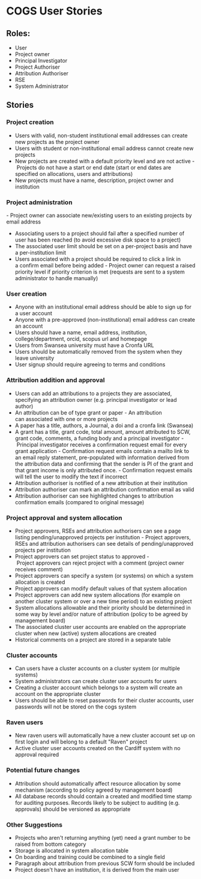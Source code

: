 # COGS User Stories

## Roles:
- User
- Project owner
- Principal Investigator
- Project Authoriser
- Attribution Authoriser
- RSE
- System Administrator

## Stories
### Project creation
- Users with valid, non-student institutional email addresses can create new projects as the project owner
- Users with student or non-institutional email address cannot create new projects
- New projects are created with a default priority level and are not active
- Projects do not have a start or end date (start or end dates are specified on allocations, users and attributions)
- New projects must have a name, description, project owner and institution
 
### Project administration
- Project owner can associate new/existing users to an existing projects by email address
- Associating users to a project should fail after a specified number of user has been reached (to avoid excessive disk space to a project)
- The associated user limit should be set on a per-project basis and have a per-institution limit
- Users associated with a project should be required to click a link in a confirm email before being added
- Project owner can request a raised priority level if priority criterion is met (requests are sent to a system administrator to handle manually)

### User creation
- Anyone with an institutional email address should be able to sign up for a user account
- Anyone with a pre-approved (non-institutional) email address can create an account
- Users should have a name, email address, institution, college/department, orcid, scopus url and homepage
- Users from Swansea university must have a Cronfa URL
- Users should be automatically removed from the system when they leave university
- User signup should require agreeing to terms and conditions
 
### Attribution addition and approval
- Users can add an attributions to a projects they are associated, specifying an attribution owner (e.g. principal investigator or lead author)
- An attribution can be of type grant or paper
- An attribution can associated with one or more projects
- A paper has a title, authors, a Journal, a doi and a cronfa link (Swansea)
- A grant has a title, grant code, total amount, amount attributed to SCW, grant code, comments, a funding body and a principal investigator
- Principal investigator receives a confirmation request email for every grant application
- Confirmation request emails contain a mailto link to an email reply statement, pre-populated with information derived from the attribution data and confirming that the sender is PI of the grant and that grant income is only attributed once.
- Confirmation request emails will tell the user to modify the text if incorrect
- Attribution authoriser is notified of a new attribution at their institution
- Attribution authoriser can mark an attribution confirmation email as valid
- Attribution authoriser can see highlighted changes to attribution confirmation emails (compared to original message)

### Project approval and system allocation
- Project approvers, RSEs and attribution authorisers can see a page listing pending/unapproved projects per institution
- Project approvers, RSEs and attribution authorisers can see details of pending/unapproved projects per institution
- Project approvers can set project status to approved
- Project approvers can reject project with a comment (project owner receives comment)
- Project approvers can specify a system (or systems) on which a system allocation is created
- Project approvers can modify default values of that system allocation
- Project approvers can add new system allocations (for example on another cluster system or over a new time period) to an existing project
- System allocations allowable and their priority should be determined in some way by level and/or nature of attribution (policy to be agreed by management board)
- The associated cluster user accounts are enabled on the appropriate cluster when new (active) system allocations are created
- Historical comments on a project are stored in a separate table
 
### Cluster accounts
- Can users have a cluster accounts on a cluster system (or multiple systems)
- System administrators can create cluster user accounts for users
- Creating a cluster account which belongs to a system will create an account on the appropriate cluster
- Users should be able to reset passwords for their cluster accounts, user passwords will not be stored on the cogs system
 
### Raven users
- New raven users will automatically have a new cluster account set up on first login and will belong to a default "Raven" project
- Active cluster user accounts created on the Cardiff system with no approval required
 
### Potential future changes
- Attribution should automatically affect resource allocation by some mechanism (according to policy agreed by management board)
- All database records should contain a created and modified time stamp for auditing purposes. Records likely to be subject to auditing (e.g. approvals) should be versioned as appropriate
 
### Other Suggestions
- Projects who aren't returning anything (yet) need a grant number to be raised from bottom category
- Storage is allocated in system allocation table
- On boarding and training could be combined to a single field
- Paragraph about attribution from previous SCW form should be included
- Project doesn't have an institution, it is derived from the main user
